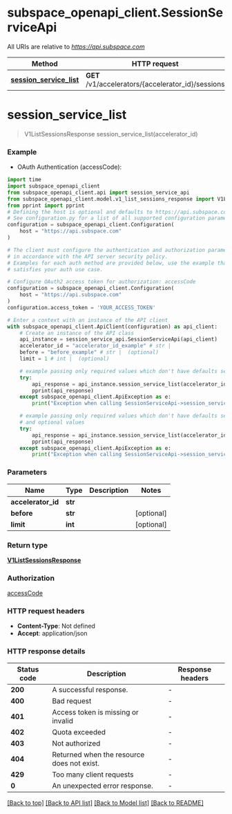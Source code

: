 # subspace_openapi_client.SessionServiceApi

All URIs are relative to *https://api.subspace.com*

Method | HTTP request | Description
------------- | ------------- | -------------
[**session_service_list**](SessionServiceApi.md#session_service_list) | **GET** /v1/accelerators/{accelerator_id}/sessions | 


# **session_service_list**
> V1ListSessionsResponse session_service_list(accelerator_id)



### Example

* OAuth Authentication (accessCode):
```python
import time
import subspace_openapi_client
from subspace_openapi_client.api import session_service_api
from subspace_openapi_client.model.v1_list_sessions_response import V1ListSessionsResponse
from pprint import pprint
# Defining the host is optional and defaults to https://api.subspace.com
# See configuration.py for a list of all supported configuration parameters.
configuration = subspace_openapi_client.Configuration(
    host = "https://api.subspace.com"
)

# The client must configure the authentication and authorization parameters
# in accordance with the API server security policy.
# Examples for each auth method are provided below, use the example that
# satisfies your auth use case.

# Configure OAuth2 access token for authorization: accessCode
configuration = subspace_openapi_client.Configuration(
    host = "https://api.subspace.com"
)
configuration.access_token = 'YOUR_ACCESS_TOKEN'

# Enter a context with an instance of the API client
with subspace_openapi_client.ApiClient(configuration) as api_client:
    # Create an instance of the API class
    api_instance = session_service_api.SessionServiceApi(api_client)
    accelerator_id = "accelerator_id_example" # str | 
    before = "before_example" # str |  (optional)
    limit = 1 # int |  (optional)

    # example passing only required values which don't have defaults set
    try:
        api_response = api_instance.session_service_list(accelerator_id)
        pprint(api_response)
    except subspace_openapi_client.ApiException as e:
        print("Exception when calling SessionServiceApi->session_service_list: %s\n" % e)

    # example passing only required values which don't have defaults set
    # and optional values
    try:
        api_response = api_instance.session_service_list(accelerator_id, before=before, limit=limit)
        pprint(api_response)
    except subspace_openapi_client.ApiException as e:
        print("Exception when calling SessionServiceApi->session_service_list: %s\n" % e)
```


### Parameters

Name | Type | Description  | Notes
------------- | ------------- | ------------- | -------------
 **accelerator_id** | **str**|  |
 **before** | **str**|  | [optional]
 **limit** | **int**|  | [optional]

### Return type

[**V1ListSessionsResponse**](V1ListSessionsResponse.md)

### Authorization

[accessCode](../README.md#accessCode)

### HTTP request headers

 - **Content-Type**: Not defined
 - **Accept**: application/json


### HTTP response details
| Status code | Description | Response headers |
|-------------|-------------|------------------|
**200** | A successful response. |  -  |
**400** | Bad request |  -  |
**401** | Access token is missing or invalid |  -  |
**402** | Quota exceeded |  -  |
**403** | Not authorized |  -  |
**404** | Returned when the resource does not exist. |  -  |
**429** | Too many client requests |  -  |
**0** | An unexpected error response. |  -  |

[[Back to top]](#) [[Back to API list]](../README.md#documentation-for-api-endpoints) [[Back to Model list]](../README.md#documentation-for-models) [[Back to README]](../README.md)

